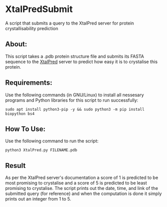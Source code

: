 # XtalPredSubmit
A script that submits a query to the XtalPred server for protein crystallisability prediction

## About:
This script takes a .pdb protein structure file and submits its FASTA sequence to the [XtalPred](http://ffas.burnham.org/XtalPred-cgi/xtal.pl) server to predict how easy it is to crystalise this protein.

## Requirements:
Use the following commands (in GNU/Linux) to install all nessesary programs and Python libraries for this script to run successfully:

`sudo apt install python3-pip -y && sudo python3 -m pip install biopython bs4`

## How To Use:
Use the following command to run the script:

`python3 XtalPred.py FILENAME.pdb`

## Result
As per the XtalPred server's documentation a score of 1 is predicted to be most promising to crystalise and a score of 5 is predicted to be least promising to crystalise.
The script prints out the date, time, and link of the submitted query (for reference) and when the computation is done it simply prints out an integer from 1 to 5.

